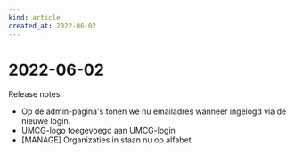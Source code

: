 ```yaml
---
kind: article
created_at: 2022-06-02
---
```


# 2022-06-02

Release notes:

* Op de admin-pagina's tonen we nu emailadres wanneer ingelogd via de nieuwe login.
* UMCG-logo toegevoegd aan UMCG-login
* \[MANAGE\] Organizaties in staan nu op alfabet

